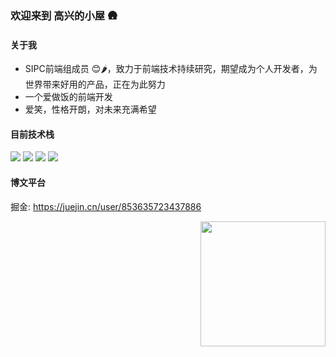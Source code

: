 ### 欢迎来到 高兴的小屋 🛖
#### 关于我
- SIPC前端组成员 😊🌶️，致力于前端技术持续研究，期望成为个人开发者，为世界带来好用的产品，正在为此努力
- 一个爱做饭的前端开发
- 爱笑，性格开朗，对未来充满希望

#### 目前技术栈

<code><img src="https://img.shields.io/badge/typescript-%23007ACC.svg?style=for-the-badge&logo=typescript&logoColor=white"/></code>
<code><img src="https://img.shields.io/badge/react-%2320232a.svg?style=for-the-badge&logo=react&logoColor=%2361DAFB"/></code>
<code><img src="https://img.shields.io/badge/node.js-6DA55F?style=for-the-badge&logo=node.js&logoColor=white"/></code>
<code><img src="https://img.shields.io/badge/vuejs-%2335495e.svg?style=for-the-badge&logo=vuedotjs&logoColor=%234FC08D"/></code>

#### 博文平台
掘金: https://juejin.cn/user/853635723437886

<img align='Right' src="https://profile-counter.glitch.me/gaoxiaoxin/count.svg" width="200">


